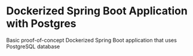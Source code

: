 # Dockerized Spring Boot Application with Postgres

Basic proof-of-concept Dockerized Spring Boot application that uses PostgreSQL database